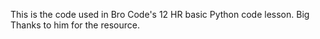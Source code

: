 This is the code used in Bro Code's 12 HR basic Python code lesson. Big Thanks to him for the resource.
